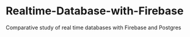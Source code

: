 # Realtime-Database-with-Firebase
Comparative study of real time databases with Firebase and Postgres 
